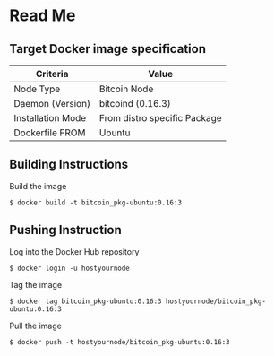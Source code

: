 Read Me
==

Target Docker image specification
-

<table>
    <thead>
        <tr>
            <th>Criteria</th>
            <th>Value</th>
        </tr>
    </thead>
    <tbody>
        <tr>
            <td>Node Type</td>
            <td>Bitcoin Node</td>
        </tr>
        <tr>
            <td>Daemon (Version)</td>
            <td>bitcoind (0.16.3)</td>
        </tr>
        <tr>
            <td>Installation Mode</td>
            <td>From distro specific Package</td>
        </tr>
        <tr>
            <td>Dockerfile FROM</td>
            <td>Ubuntu</td>
        </tr>
    </tbody>
</table>

 Building Instructions
-
Build the image
<pre><code>$ docker build -t bitcoin_pkg-ubuntu:0.16:3</code></pre>

 Pushing Instruction
-
Log into the Docker Hub repository
<pre><code>$ docker login -u hostyournode</code></pre>

Tag the image
<pre><code>$ docker tag bitcoin_pkg-ubuntu:0.16:3 hostyournode/bitcoin_pkg-ubuntu:0.16:3</code></pre>

Pull the image
<pre><code>$ docker push -t hostyournode/bitcoin_pkg-ubuntu:0.16:3</code></pre>
